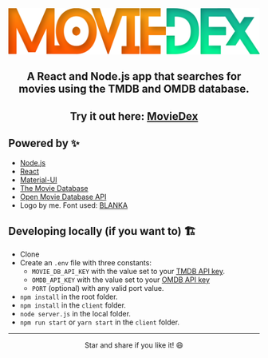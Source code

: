 <img src='./client/src/Stylesheets/logo.png' />

<center> <h2> A React and Node.js app that searches for movies using the TMDB and OMDB database. </h2></center>

<center> <h2> Try it out here: <a href="https://moviedex.js.org/" target="_blank" rel="noopener noreferrer">MovieDex</a></h2> </center>

## Powered by ✨

- [Node.js](https://nodejs.org/en)
- [React ](https://reactjs.org/)
- [Material-UI](https://material-ui.com/)
- [The Movie Database](https://www.themoviedb.org/)
- [Open Movie Database API](http://www.omdbapi.com/)
- Logo by me. Font used: [BLANKA](https://www.behance.net/gallery/15451401/BLANKA-Free-font)

## Developing locally (if you want to) 🏗
- Clone
- Create an `.env` file with three constants:
  - `MOVIE_DB_API_KEY` with the value set to your [TMDB API key](https://www.themoviedb.org/settings/api).
  - `OMDB_API_KEY` with the value set to your [OMDB API key](http://www.omdbapi.com/apikey.aspx)
  - `PORT` (optional) with any valid port value.
- `npm install` in the root folder.
- `npm install` in the `client` folder.
- `node server.js` in the local folder.
- `npm run start` or `yarn start` in the `client` folder.

----

<center> Star and share if you like it! 😄 </center>
